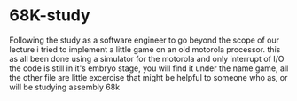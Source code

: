 # 68K-study
Following the study as a software engineer to go beyond the scope of our lecture i tried to implement a little game on an old motorola processor. this as all been done using a simulator for the motorola and only interrupt of I/O the code is still in it's embryo stage, you will find it under the name game, all the other file are little excercise that might be helpful to someone who as, or will be studying assembly 68k 
